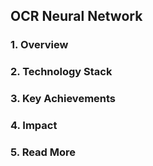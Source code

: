 ## **OCR Neural Network**

### 1. Overview 

### 2. Technology Stack

### 3. Key Achievements

### 4. Impact

### 5. Read More